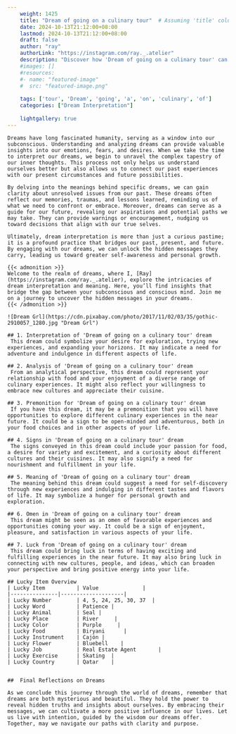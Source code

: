 ```yaml
---
    weight: 1425
    title: "Dream of going on a culinary tour"  # Assuming 'title' column exists
    date: 2024-10-13T21:12:00+08:00
    lastmod: 2024-10-13T21:12:00+08:00
    draft: false
    author: "ray"
    authorLink: "https://instagram.com/ray._.atelier"
    description: "Discover how 'Dream of going on a culinary tour' can interpret your future and uncover its significant meanings in your life."
    #images: []
    #resources:
    #- name: "featured-image"
    #  src: "featured-image.png"
    
    tags: ['tour', 'Dream', 'going', 'a', 'on', 'culinary', 'of']
    categories: ["Dream Interpretation"]
    
    lightgallery: true
---
```

    
    Dreams have long fascinated humanity, serving as a window into our subconscious. Understanding and analyzing dreams can provide valuable insights into our emotions, fears, and desires. When we take the time to interpret our dreams, we begin to unravel the complex tapestry of our inner thoughts. This process not only helps us understand ourselves better but also allows us to connect our past experiences with our present circumstances and future possibilities.
    
    By delving into the meanings behind specific dreams, we can gain clarity about unresolved issues from our past. These dreams often reflect our memories, traumas, and lessons learned, reminding us of what we need to confront or embrace. Moreover, dreams can serve as a guide for our future, revealing our aspirations and potential paths we may take. They can provide warnings or encouragement, nudging us toward decisions that align with our true selves.
    
    Ultimately, dream interpretation is more than just a curious pastime; it is a profound practice that bridges our past, present, and future. By engaging with our dreams, we can unlock the hidden messages they carry, leading us toward greater self-awareness and personal growth.
    
    {{< admonition >}}
    Welcome to the realm of dreams, where I, [Ray](https://instagram.com/ray._.atelier), explore the intricacies of dream interpretation and meaning. Here, you’ll find insights that bridge the gap between your subconscious and conscious mind. Join me on a journey to uncover the hidden messages in your dreams.
    {{< /admonition >}}
    
    ![Dream Grl](https://cdn.pixabay.com/photo/2017/11/02/03/35/gothic-2910057_1280.jpg "Dream Grl")
    
    ## 1. Interpretation of 'Dream of going on a culinary tour' dream
     This dream could symbolize your desire for exploration, trying new experiences, and expanding your horizons. It may indicate a need for adventure and indulgence in different aspects of life.
    
    ## 2. Analysis of 'Dream of going on a culinary tour' dream
     From an analytical perspective, this dream could represent your relationship with food and your enjoyment of a diverse range of culinary experiences. It might also reflect your willingness to embrace new cultures and appreciate their cuisine.
    
    ## 3. Premonition for 'Dream of going on a culinary tour' dream
     If you have this dream, it may be a premonition that you will have opportunities to explore different culinary experiences in the near future. It could be a sign to be open-minded and adventurous, both in your food choices and in other aspects of your life.
    
    ## 4. Signs in 'Dream of going on a culinary tour' dream
     The signs conveyed in this dream could include your passion for food, a desire for variety and excitement, and a curiosity about different cultures and their cuisines. It may also signify a need for nourishment and fulfillment in your life.
    
    ## 5. Meaning of 'Dream of going on a culinary tour' dream
     The meaning behind this dream could suggest a need for self-discovery through new experiences and indulging in different tastes and flavors of life. It may symbolize a hunger for personal growth and exploration.
    
    ## 6. Omen in 'Dream of going on a culinary tour' dream
     This dream might be seen as an omen of favorable experiences and opportunities coming your way. It could be a sign of enjoyment, pleasure, and satisfaction in various aspects of your life.
    
    ## 7. Luck from 'Dream of going on a culinary tour' dream
     This dream could bring luck in terms of having exciting and fulfilling experiences in the near future. It may also bring luck in connecting with new cultures, people, and ideas, which can broaden your perspective and bring positive energy into your life.
    
    ## Lucky Item Overview
    | Lucky Item          | Value              |
    |---------------|--------------------|
    | Lucky Number        | 4, 5, 24, 25, 30, 37  |
    | Lucky Word          | Patience |
    | Lucky Animal        | Seal |
    | Lucky Place         | River     |
    | Lucky Color         | Purple     |
    | Lucky Food          | Biryani      |
    | Lucky Instrument    | Cajón |
    | Lucky Flower        | Bluebell    |
    | Lucky Job           | Real Estate Agent       |
    | Lucky Exercise      | Skating  |
    | Lucky Country       | Qatar    |
    
    
    ##  Final Reflections on Dreams
    
    As we conclude this journey through the world of dreams, remember that dreams are both mysterious and beautiful. They hold the power to reveal hidden truths and insights about ourselves. By embracing their messages, we can cultivate a more positive influence in our lives. Let us live with intention, guided by the wisdom our dreams offer. Together, may we navigate our paths with clarity and purpose.
    